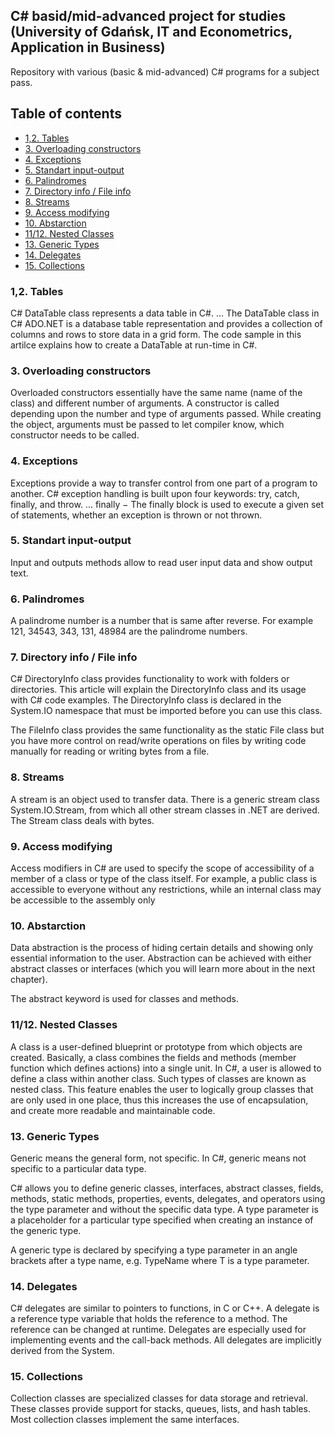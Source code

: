 ## C# basid/mid-advanced project for studies (University of Gdańsk, IT and Econometrics, Application in Business)
Repository with various (basic & mid-advanced) C# programs for a subject pass.

## Table of contents
* [1,2. Tables](#12-tables)
* [3. Overloading constructors](#3-overloading-constructors)
* [4. Exceptions](#4-exceptions)
* [5. Standart input-output](#5-standart-input-output)
* [6. Palindromes](#6-palindromes)
* [7. Directory info / File info](#7-directory-info-/-file-info)
* [8. Streams](#8-streams)
* [9. Access modifying](#9-access-modifying)
* [10. Abstarction](#10-abstarction)
* [11/12. Nested Classes](#1112-nested-dlasses)
* [13. Generic Types](#13-generic-types)
* [14. Delegates](#14-delegates)
* [15. Collections](#15-collections)

### 1,2. Tables 
C# DataTable class represents a data table in C#. ... The DataTable class in C# ADO.NET is a database table representation and provides a collection of columns and rows to store data in a grid form. The code sample in this artilce explains how to create a DataTable at run-time in C#.

### 3. Overloading constructors 
Overloaded constructors essentially have the same name (name of the class) and different number of arguments. A constructor is called depending upon the number and type of arguments passed. While creating the object, arguments must be passed to let compiler know, which constructor needs to be called.

### 4. Exceptions
Exceptions provide a way to transfer control from one part of a program to another. C# exception handling is built upon four keywords: try, catch, finally, and throw. ... finally − The finally block is used to execute a given set of statements, whether an exception is thrown or not thrown.

### 5. Standart input-output
Input and outputs methods allow to read user input data and show output text.

### 6. Palindromes 
A palindrome number is a number that is same after reverse. For example 121, 34543, 343, 131, 48984 are the palindrome numbers.

### 7. Directory info / File info
C# DirectoryInfo class provides functionality to work with folders or directories. This article will explain the DirectoryInfo class and its usage with C# code examples. The DirectoryInfo class is declared in the System.IO namespace that must be imported before you can use this class.

The FileInfo class provides the same functionality as the static File class but you have more control on read/write operations on files by writing code manually for reading or writing bytes from a file.

### 8. Streams 
A stream is an object used to transfer data. There is a generic stream class System.IO.Stream, from which all other stream classes in .NET are derived. The Stream class deals with bytes.

### 9. Access modifying 
Access modifiers in C# are used to specify the scope of accessibility of a member of a class or type of the class itself. For example, a public class is accessible to everyone without any restrictions, while an internal class may be accessible to the assembly only

### 10. Abstarction 
Data abstraction is the process of hiding certain details and showing only essential information to the user.
Abstraction can be achieved with either abstract classes or interfaces (which you will learn more about in the next chapter).

The abstract keyword is used for classes and methods.

### 11/12. Nested Classes
A class is a user-defined blueprint or prototype from which objects are created. Basically, a class combines the fields and methods (member function which defines actions) into a single unit. In C#, a user is allowed to define a class within another class. Such types of classes are known as nested class. This feature enables the user to logically group classes that are only used in one place, thus this increases the use of encapsulation, and create more readable and maintainable code.

### 13. Generic Types
Generic means the general form, not specific. In C#, generic means not specific to a particular data type.

C# allows you to define generic classes, interfaces, abstract classes, fields, methods, static methods, properties, events, delegates, and operators using the type parameter and without the specific data type. A type parameter is a placeholder for a particular type specified when creating an instance of the generic type.

A generic type is declared by specifying a type parameter in an angle brackets after a type name, e.g. TypeName<T> where T is a type parameter.

### 14. Delegates 
C# delegates are similar to pointers to functions, in C or C++. A delegate is a reference type variable that holds the reference to a method. The reference can be changed at runtime. Delegates are especially used for implementing events and the call-back methods. All delegates are implicitly derived from the System.

### 15. Collections
Collection classes are specialized classes for data storage and retrieval. These classes provide support for stacks, queues, lists, and hash tables. Most collection classes implement the same interfaces.

